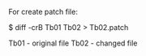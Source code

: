For create patch file:

$ diff -crB Tb01 Tb02 > Tb02.patch

Tb01 - original file
Tb02 - changed file
